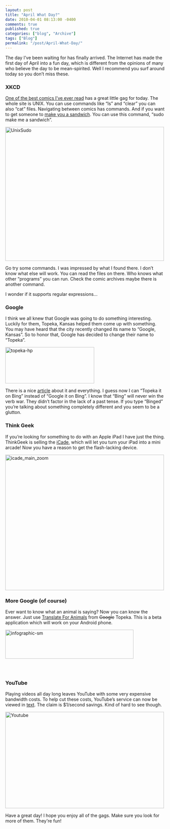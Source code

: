 ```yaml
---
layout: post
title: "April What Day?"
date: 2010-04-01 08:13:00 -0400
comments: true
published: true
categories: ["blog", "Archive"]
tags: ["Blog"]
permalink: "/post/April-What-Day/"
---
```

<!-- more -->



<p>The day I&rsquo;ve been waiting for has finally arrived. The Internet has made the first day of April into a fun day, which is different from the opinions of many who believe the day to be mean-spirited. Well I recommend you surf around today so you don&rsquo;t miss these.</p>
<h3>XKCD</h3>
<p><a href="http://xkcd.com/" target="_blank">One of the best comics I&rsquo;ve ever read</a> has a great little gag for today. The whole site is UNIX. You can use commands like &ldquo;ls&rdquo; and &ldquo;clear&rdquo; you can also &ldquo;cat&rdquo; files. Navigating between comics has commands. And if you want to get someone to <a href="http://xkcd.com/149/" target="_blank">make you a sandwich</a>. You can use this command, &ldquo;sudo make me a sandwich&rdquo;.</p>
<p><a href="/files/media/image/WindowsLiveWriter/AprilWhatDay_7082/UnixSudo_2.png"><img style="border: 0px none; display: inline;" title="UnixSudo" src="http://brendan.enrick.com/files/media/image/WindowsLiveWriter/AprilWhatDay_7082/UnixSudo_thumb.png" border="0" alt="UnixSudo" width="500" height="421" /></a></p>
<p>Go try some commands. I was impressed by what I found there. I don&rsquo;t know what else will work. You can read the files on there. Who knows what other &ldquo;programs&rdquo; you can run. Check the comic archives maybe there is another command.</p>
<p>I wonder if it supports regular expressions&hellip;</p>
<h3>Google</h3>
<p>I think we all knew that Google was going to do something interesting. Luckily for them, Topeka, Kansas helped them come up with something. You may have heard that the city recently changed its name to &ldquo;Google, Kansas&rdquo;. So to honor that, Google has decided to change their name to &ldquo;Topeka&rdquo;.</p>
<p><a href="/files/media/image/WindowsLiveWriter/AprilWhatDay_7082/topeka-hp_2.gif"><img style="border: 0px none; display: inline;" title="topeka-hp" src="http://brendan.enrick.com/files/media/image/WindowsLiveWriter/AprilWhatDay_7082/topeka-hp_thumb.gif" border="0" alt="topeka-hp" width="280" height="114" /></a></p>
<p>There is a nice <a href="http://googleblog.blogspot.com/2010/04/different-kind-of-company-name.html" target="_blank">article</a> about it and everything. I guess now I can &ldquo;Topeka it on Bing&rdquo; instead of &ldquo;Google it on Bing&rdquo;. I know that &ldquo;Bing&rdquo; will never win the verb war. They didn&rsquo;t factor in the lack of a past tense. If you type &ldquo;Binged&rdquo; you&rsquo;re talking about something completely different and you seem to be a glutton.</p>
<h3>Think Geek</h3>
<p>If you&rsquo;re looking for something to do with an Apple iPad I have just the thing. ThinkGeek is selling the <a href="http://www.thinkgeek.com/stuff/41/iCade.shtml?icpg=Carousel_iCade_1" target="_blank">iCade</a>, which will let you turn your iPad into a mini arcade! Now you have a reason to get the flash-lacking device.</p>
<p><a href="/files/media/image/WindowsLiveWriter/AprilWhatDay_7082/icade_main_zoom_2.jpg"><img style="border: 0px none; display: inline;" title="icade_main_zoom" src="http://brendan.enrick.com/files/media/image/WindowsLiveWriter/AprilWhatDay_7082/icade_main_zoom_thumb.jpg" border="0" alt="icade_main_zoom" width="500" height="426" /></a></p>
<h3>More Google (of course)</h3>
<p>Ever want to know what an animal is saying? Now you can know the answer. Just use <a href="http://www.google.co.uk/intl/en/landing/translateforanimals/" target="_blank">Translate For Animals</a> from <span style="text-decoration: line-through;">Google</span> Topeka. This is a beta application which will work on your Android phone.</p>
<p><a href="/files/media/image/WindowsLiveWriter/AprilWhatDay_7082/infographic-sm_2.png"><img style="border: 0px none; display: inline;" title="infographic-sm" src="http://brendan.enrick.com/files/media/image/WindowsLiveWriter/AprilWhatDay_7082/infographic-sm_thumb.png" border="0" alt="infographic-sm" width="404" height="91" /></a></p>
<h3>&nbsp;</h3>
<h3>YouTube</h3>
<p>Playing videos all day long leaves YouTube with some very expensive bandwidth costs. To help cut these costs, YouTube&rsquo;s service can now be viewed in <a href="http://youtube-global.blogspot.com/2010/03/textp-saves-youtube-bandwidth-money.html" target="_blank">text</a>. The claim is $1/second savings. Kind of hard to see though.</p>
<p><a href="/files/media/image/WindowsLiveWriter/AprilWhatDay_7082/Youtube_2.png"><img style="border: 0px none; display: inline;" title="Youtube" src="http://brendan.enrick.com/files/media/image/WindowsLiveWriter/AprilWhatDay_7082/Youtube_thumb.png" border="0" alt="Youtube" width="500" height="303" /></a></p>
<p>Have a great day! I hope you enjoy all of the gags. Make sure you look for more of them. They're fun!</p>
